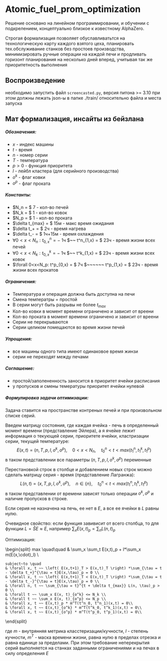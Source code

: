 # Atomic_fuel_prom_optimization

Решение основано на линейном программировании, и обучении с подкрелением, концептуально близкое к известному AlphaZero.

Строгая формализация позволяет обуславливатьтся на технологическую карту каждого взятого цеха, планировать тех.обслуживание станков без простоев производства, минимизировать ручные операции на каждой печи и продливать горизонт планирования на несколько дней вперед, учитывая так же приоритетность выполнения


## Воспроизведение
необходимо запустить файл `screencasted.py`, версия питона >= 3.10
при этом должны лежать json-ы в папке ./train/ относительно файла и места запуска

## Мат формализация, инсайты из бейзлана

##### Обозначения:
- $x$ - индекс машины
- $t$ - время
- $n$ - номер серии
- $T$ - температура
- $p>0$ - функция приоритета
- $l$ - лейбл кластера (для серийного производства)
- $o^k$ - флаг ковки
- $o^p$ - флаг проката

##### Константы: 
- $N_n = $ 7 - кол-во печей
- $N_k = $ 1 - кол-во ковок
- $N_p = $ 1 - кол-во проката
- $\delta t_{max} = $ 15м - макс время ожидания
- $\delta t_+ = $ 2ч - время нагрева 
- $\delta t_- = $ 1ч+15м - время охлаждения
- $\forall 0<x<N_n: t^n_{0,x} = -$ 1ч  $~~ t^n_{1,x} = $ 23ч  - время жизни всех печей
- $\forall 0<x<N_k: t^k_{0,x} = -$ 1ч  $~~ t^k_{1,x} = $ 23ч - время жизни всех ковок
- $\forall 0<x<N_p: t^p_{0,x} = $ 7ч   $~~~~~~ t^p_{1,x} = $ 23ч - время жизни всех прокатов

##### Ограничения:
- Температура и операция должна быть доступна на печи
- Смена температры = простой
- В серии могут быть разрывы не более $t_{max}$
- Кол-во ковки в момент времени ограничено и зависит от вреени
- Кол-во проката в момент времени ограничено и зависит от вреени
- Серии не перекрываются
- Серии целиком помещаются во время жизни печей

##### Упрощения:
- все машины одного типа имеют одинаковое время жинзи
- серии не переходят между печами

##### Соглашение:
- простой/заполененность заносится в приоритет ячейки расписания
- у пропусков и смены темературы приоритет ячейки нулевой

##### Формулировка задачи оптимизации:

Задача ставится на пространстве контреных печей и при произвольном списке серий.

Введем матрицу состояния, где каждая ячейка - печь в определенный момент времени (представление Эйлера), а я ячейке лежит информация о текующей серии, приоритете ячейки, кластризации серии, текущей температуре:
$$
    E(x, t) = (n, T, p, l, o^k, o^p), \quad 0 < x < N_n,\quad t^n_0 < t < max(t^n_1, t^k_1, t^p_1)
$$
в таком представлении все параметры $(n, T, p, l, o^k, o^p)$ переменные 

Перестановкой строк в столбце и добавлением новых строк можно сделать матрицу серия - время (представление Лагранжа):
$$
    L(n, t) = (x, T, p, l, o^k, o^p), \quad n\in\{n\},\quad t^n_0 < t < max(t^n_1, t^k_1, t^p_1)
$$
в таком представлении от времени зависят только операции $o^k, o^p$ и наличие пропусков в строке.

Если серия не назначена на печь, ее нет в $E$, а все ее ячейки в $L$ равны нулю.

Очевидное свойство: если функция завивисит от всего столбца, то для функции $L=\hat SE \approx E$, например $\sum_x E(x, t)_p = \sum_n L(n, t)_p$

Оптимизация:

\begin{split}
    max \quad\quad & \sum_x \sum_t E(x,t)_p + l*\sum_x m(E(x,\cdot)_l) \\

    subject~to \quad
    & \forall x, t ~~ \left( E(x,t+1)_T > E(x,t)_T \right) *\sum_{\tau = t - \delta t_+}^{\tau = t}E(x,\tau)_p = 0 \\
    & \forall x, t ~~ \left( E(x,t+1)_T < E(x,t)_T \right) *\sum_{\tau = t - \delta t_-}^{\tau = t}E(x,\tau)_p = 0 \\
    & \forall n, t ~~ \sum_{\tau = t}^{t + \delta t_{max}} L(n, \tau)_p > 0 \\
    & \forall t ~~ \sum_x E(x, t)_{o^k} <= N_k \\
    & \forall t ~~ \sum_x E(x, t)_{o^p} <= N_p \\
    & \forall x, t ~~ E(x,t)_p * m^T(t^n_0, t^n_1)(x,t) = 0\\
    & \forall x, t ~~ E(x,t)_{o^k} * m^T(t^k_0, t^k_1)(x,t) = 0\\
    & \forall x, t ~~ E(x,t)_{o^p} * m^T(t^p_0, t^p_1)(x,t) = 0\\
\end{split}

где $m$ - внутрянняя метрика класстеризации/кучности, $l$ - степень кучности, $m^T$ - маска времени жизни, равна нулю в пределах отрезка и равна единице за пределами.
При этом требование неперекрытия серий выполняется на станках заданными ограничениями и на печах в силу определения $E$
